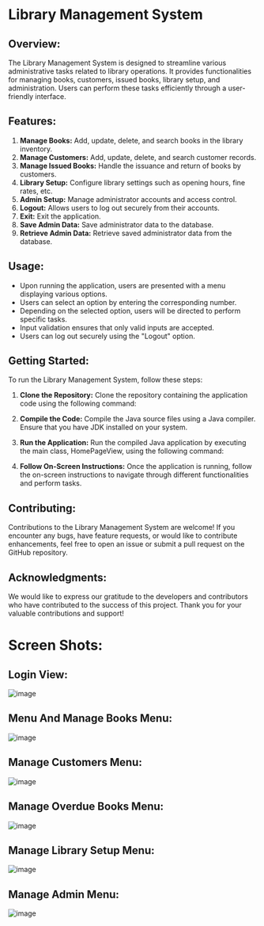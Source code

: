 # Library Management System

## Overview:
The Library Management System is designed to streamline various administrative tasks related to library operations. It provides functionalities for managing books, customers, issued books, library setup, and administration. Users can perform these tasks efficiently through a user-friendly interface.

## Features:
1. **Manage Books:** Add, update, delete, and search books in the library inventory.
2. **Manage Customers:** Add, update, delete, and search customer records.
3. **Manage Issued Books:** Handle the issuance and return of books by customers.
4. **Library Setup:** Configure library settings such as opening hours, fine rates, etc.
5. **Admin Setup:** Manage administrator accounts and access control.
6. **Logout:** Allows users to log out securely from their accounts.
7. **Exit:** Exit the application.
8. **Save Admin Data:** Save administrator data to the database.
9. **Retrieve Admin Data:** Retrieve saved administrator data from the database.

## Usage:
- Upon running the application, users are presented with a menu displaying various options.
- Users can select an option by entering the corresponding number.
- Depending on the selected option, users will be directed to perform specific tasks.
- Input validation ensures that only valid inputs are accepted.
- Users can log out securely using the "Logout" option.

## Getting Started:
To run the Library Management System, follow these steps:

1. **Clone the Repository:**
   Clone the repository containing the application code using the following command:

2. **Compile the Code:**
Compile the Java source files using a Java compiler. Ensure that you have JDK installed on your system.

3. **Run the Application:**
Run the compiled Java application by executing the main class, HomePageView, using the following command:

4. **Follow On-Screen Instructions:**
Once the application is running, follow the on-screen instructions to navigate through different functionalities and perform tasks.

## Contributing:
Contributions to the Library Management System are welcome! If you encounter any bugs, have feature requests, or would like to contribute enhancements, feel free to open an issue or submit a pull request on the GitHub repository.

## Acknowledgments:
We would like to express our gratitude to the developers and contributors who have contributed to the success of this project. Thank you for your valuable contributions and support!

# Screen Shots:
## Login View:
![image](https://github.com/al-ameen-dev/Console-Applications/assets/123618498/a7f0a095-5d45-4e8c-92d7-fadf98b9c312)
## Menu And Manage Books Menu:
![image](https://github.com/al-ameen-dev/Console-Applications/assets/123618498/c0e06d37-1733-4158-b782-704398292aea)
## Manage Customers Menu:
![image](https://github.com/al-ameen-dev/Console-Applications/assets/123618498/8523e2fe-2930-4a7a-b3f1-526d8fd3947e)
## Manage Overdue Books Menu:
![image](https://github.com/al-ameen-dev/Console-Applications/assets/123618498/26064dad-10db-45ba-a7c7-0ee433d2ddc6)
## Manage Library Setup Menu:
![image](https://github.com/al-ameen-dev/Console-Applications/assets/123618498/9950260e-195c-4ce0-a090-2636429eec38)
## Manage Admin Menu:
![image](https://github.com/al-ameen-dev/Console-Applications/assets/123618498/3bfb4f6a-693a-4d7f-a4d7-266d4c7765ac)




